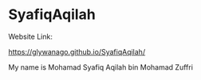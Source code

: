 # SyafiqAqilah

Website Link:

https://glywanago.github.io/SyafiqAqilah/

My name is Mohamad Syafiq Aqilah bin Mohamad Zuffri
